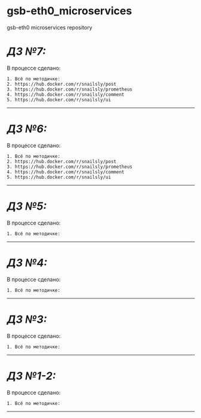 # gsb-eth0_microservices
gsb-eth0 microservices repository

# ***ДЗ №7:***
В процессе сделано:
```
1. Всё по методичке:
2. https://hub.docker.com/r/snailsly/post
3. https://hub.docker.com/r/snailsly/prometheus
4. https://hub.docker.com/r/snailsly/comment
5. https://hub.docker.com/r/snailsly/ui
```
-----------------------------------------------------------------------------------

# ***ДЗ №6:***
В процессе сделано:
```
1. Всё по методичке:
2. https://hub.docker.com/r/snailsly/post
3. https://hub.docker.com/r/snailsly/prometheus
4. https://hub.docker.com/r/snailsly/comment
5. https://hub.docker.com/r/snailsly/ui
```
-----------------------------------------------------------------------------------

# ***ДЗ №5:***
В процессе сделано:
```
1. Всё по методичке:
```
-----------------------------------------------------------------------------------

# ***ДЗ №4:***
В процессе сделано:
```
1. Всё по методичке:
```
-----------------------------------------------------------------------------------

# ***ДЗ №3:***
В процессе сделано:
```
1. Всё по методичке:
```
-----------------------------------------------------------------------------------


# ***ДЗ №1-2:***
В процессе сделано:
```
1. Всё по методичке:
```
-----------------------------------------------------------------------------------
